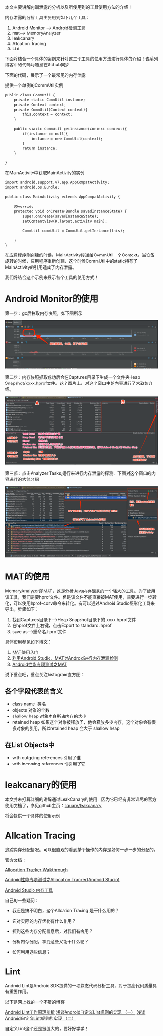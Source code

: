 本文主要讲解内训泄露的分析以及所使用到的工具使用方法的介绍！

内存泄露的分析工具主要用到如下几个工具：

1. Android Monitor ——> Android检测工具
2. mat——> MemoryAnalyzer
3. leakcanary
4. Allcation Tracing
5. Lint


下面将结合一个具体的案例来针对这三个工具的使用方法进行具体的介绍！该系列博客中的代码均随堂在Github同步

下面的代码，展示了一个最常见的内存泄露

提供一个单例的CommUtil实例

```
public class CommUtil {
    private static CommUtil instance;
    private Context context;
    private CommUtil(Context context){
        this.context = context;
    }

    public static CommUtil getInstance(Context context){
        if(instance == null){
            instance = new CommUtil(context);
        }
        return instance;
    }

}

```

在MainActivity中获取MainActivity的实例
```
import android.support.v7.app.AppCompatActivity;
import android.os.Bundle;

public class MainActivity extends AppCompatActivity {

    @Override
    protected void onCreate(Bundle savedInstanceState) {
        super.onCreate(savedInstanceState);
        setContentView(R.layout.activity_main);

        CommUtil commUtil = CommUtil.getInstance(this);

    }
}
```

在应用程序刚创建的时候，MainActivity传递给CommUtil一个Context。当设备旋转的时候，应用程序重新创建，这个时候CommUtil中的static持有了MainActivity的引用造成了内存泄露。

我们将结合这个示例来展示各个工具的使用方式！


# Android Monitor的使用

第一步：gc后拍取内存快照，如下图所示

![gc后拍取内存快照](https://github.com/SOFTPOWER1991/note/blob/master/raw/pz_after_gc.png)

第二步：内存快照抓取成功后会在Captures目录下生成一个文件夹Heap Snapshot/xxxx.hprof文件。这个图片上，对这个窗口中的内容进行了大致的介绍。

![hprof窗体介绍](https://github.com/SOFTPOWER1991/note/blob/master/raw/hprof_introduce.png)

第三部：点击Analyzer Tasks,运行来进行内存泄露的探测，下图对这个窗口的内容进行的大体介绍

![AnalyzerTasks运行窗口介绍](https://github.com/SOFTPOWER1991/note/blob/master/raw/hprof_detect_leaked.png)

# MAT的使用

MemoryAnalyzer即MAT，这是分析Java内存泄露的一个强大的工具。为了使用该工具，我们需要hprof文件。但是该文件不能直接被MAT使用，需要进行一步转化，可以使用hprof-conv命令来转化。有可以通过Android Studio图形化工具来导出，步骤如下：

1. 找到Captures目录下——>Heap Snapshot目录下的 xxxx.hprof文件 
2. 在hprof文件上右键，点击Export to standard .hprof
3. save as——>重命名.hprof文件

具体使用参见如下博文：

1. [MAT使用入门](http://www.jianshu.com/p/d8e247b1e7b2)
2. [利用Android Studio、MAT对Android进行内存泄漏检测](https://joyrun.github.io/2016/08/08/AndroidMemoryLeak/)
3. [Android性能专项测试之MAT](https://www.kancloud.cn/digest/itfootballprefermanc/100912)

说下重点吧，重点关注histogram直方图：

## 各个字段代表的含义

* class name  类名
* objects  对象的个数 
* shallow heap   对象本身所占内存的大小
* retained heap 如果这个对象被释放了，他会释放多少内存，这个对象会有很多对象的引用，所以retained heap 会大于 shallow heap

## 在List Objects中

* with outgoing references 引用了谁
* with incoming references 谁引用了它 

# leakcanary的使用

本文并未打算详细的讲解通过LeakCanary的使用，因为它已经有非常详尽的官方使用文档了，参见github主页：[square/leakcanary
](https://github.com/square/leakcanary)

将会提供一个具体的使用示例


# Allcation Tracing

追踪内存分配情况。可以很直观的看到某个操作的内存是如何一步一步的分配的。

官方文档：

[Allocation Tracker Walkthrough
](https://developer.android.com/studio/profile/allocation-tracker-walkthru.html)

[Android性能专项测试之Allocation Tracker(Android Studio)](http://blog.csdn.net/itfootball/article/details/48750849)

[Android Studio 内存工具](http://gityuan.com/2015/10/10/Android-Tools/)


自己的一些疑问：

* 我还是搞不明白，这个Allcation Tracing 是干什么用的？

* 它对实际的内存优化有什么作用？

* 抓到这些内存分配信息后，对我们有啥用？

* 分析内存分配，拿到这些又能干什么呢？ 

* 如何利用这些信息？ 


# Lint

Android Lint是Android SDK提供的一项静态代码分析工具，对于提高代码质量具有重要作用。

以下是网上找的一个不错的博客.

[Android Lint工作原理剖析](http://carrotsight.com/2016/06/21/Android%20Lint%E5%B7%A5%E4%BD%9C%E5%8E%9F%E7%90%86%E5%89%96%E6%9E%90.html)
[浅谈Android自定义Lint规则的实现 （一）](http://www.carrotsight.com/2016/01/29/%E6%B5%85%E8%B0%88Android%E8%87%AA%E5%AE%9A%E4%B9%89Lint%E8%A7%84%E5%88%99%E7%9A%84%E5%AE%9E%E7%8E%B0%20%EF%BC%88%E4%B8%80%EF%BC%89.html)
[浅谈Android自定义Lint规则的实现 （二）](http://www.carrotsight.com/2016/02/01/%E6%B5%85%E8%B0%88Android%E8%87%AA%E5%AE%9A%E4%B9%89Lint%E8%A7%84%E5%88%99%E7%9A%84%E5%AE%9E%E7%8E%B0%20%EF%BC%88%E4%BA%8C%EF%BC%89.html)

自定义Lint这个还是挺强大的，要好好学学！


